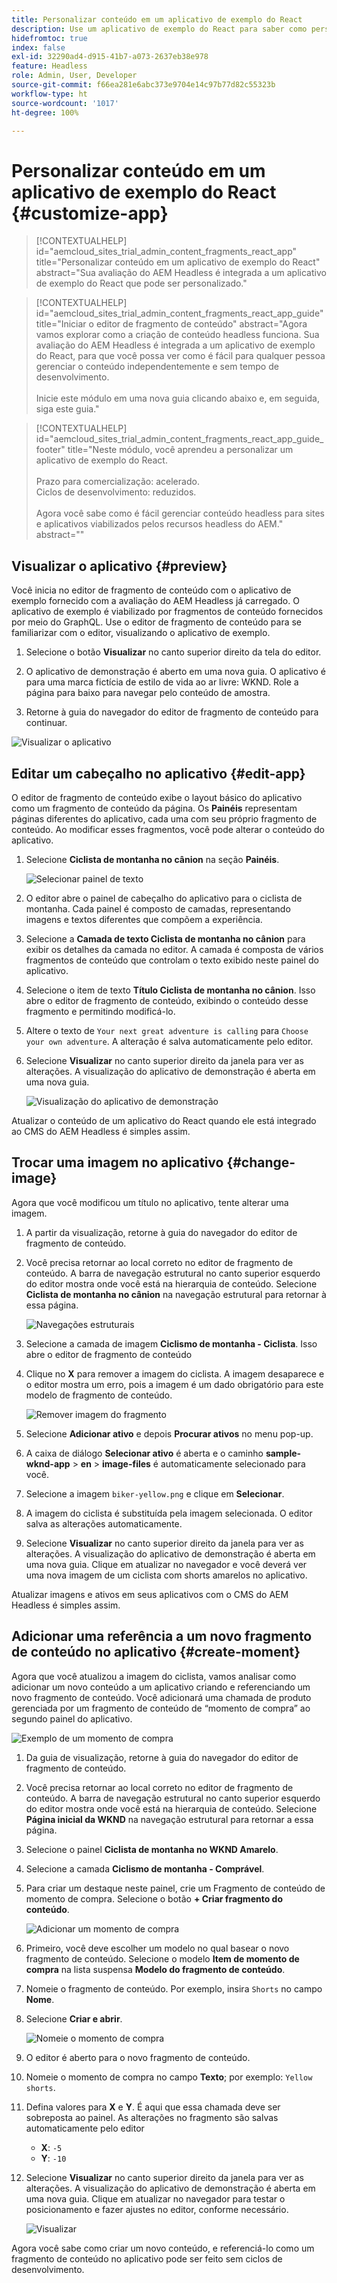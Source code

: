 ```yaml
---
title: Personalizar conteúdo em um aplicativo de exemplo do React
description: Use um aplicativo de exemplo do React para saber como personalizar o conteúdo utilizando o conjunto de recursos headless no AEM as a Cloud Service.
hidefromtoc: true
index: false
exl-id: 32290ad4-d915-41b7-a073-2637eb38e978
feature: Headless
role: Admin, User, Developer
source-git-commit: f66ea281e6abc373e9704e14c97b77d82c55323b
workflow-type: ht
source-wordcount: '1017'
ht-degree: 100%

---
```



# Personalizar conteúdo em um aplicativo de exemplo do React {#customize-app}

>[!CONTEXTUALHELP]
>id="aemcloud_sites_trial_admin_content_fragments_react_app"
>title="Personalizar conteúdo em um aplicativo de exemplo do React"
>abstract="Sua avaliação do AEM Headless é integrada a um aplicativo de exemplo do React que pode ser personalizado."

>[!CONTEXTUALHELP]
>id="aemcloud_sites_trial_admin_content_fragments_react_app_guide"
>title="Iniciar o editor de fragmento de conteúdo"
>abstract="Agora vamos explorar como a criação de conteúdo headless funciona. Sua avaliação do AEM Headless é integrada a um aplicativo de exemplo do React, para que você possa ver como é fácil para qualquer pessoa gerenciar o conteúdo independentemente e sem tempo de desenvolvimento.<br><br>Inicie este módulo em uma nova guia clicando abaixo e, em seguida, siga este guia."

>[!CONTEXTUALHELP]
>id="aemcloud_sites_trial_admin_content_fragments_react_app_guide_footer"
>title="Neste módulo, você aprendeu a personalizar um aplicativo de exemplo do React.<br><br>Prazo para comercialização: acelerado.<br>Ciclos de desenvolvimento: reduzidos.<br><br>Agora você sabe como é fácil gerenciar conteúdo headless para sites e aplicativos viabilizados pelos recursos headless do AEM."
>abstract=""

## Visualizar o aplicativo {#preview}

Você inicia no editor de fragmento de conteúdo com o aplicativo de exemplo fornecido com a avaliação do AEM Headless já carregado. O aplicativo de exemplo é viabilizado por fragmentos de conteúdo fornecidos por meio do GraphQL. Use o editor de fragmento de conteúdo para se familiarizar com o editor, visualizando o aplicativo de exemplo.

1. Selecione o botão **Visualizar** no canto superior direito da tela do editor.

1. O aplicativo de demonstração é aberto em uma nova guia. O aplicativo é para uma marca fictícia de estilo de vida ao ar livre: WKND. Role a página para baixo para navegar pelo conteúdo de amostra.

1. Retorne à guia do navegador do editor de fragmento de conteúdo para continuar.

![Visualizar o aplicativo](assets/do-not-localize/preview-app-1.png)

## Editar um cabeçalho no aplicativo {#edit-app}

O editor de fragmento de conteúdo exibe o layout básico do aplicativo como um fragmento de conteúdo da página. Os **Painéis** representam páginas diferentes do aplicativo, cada uma com seu próprio fragmento de conteúdo. Ao modificar esses fragmentos, você pode alterar o conteúdo do aplicativo.

1. Selecione **Ciclista de montanha no cânion** na seção **Painéis**.

   ![Selecionar painel de texto](assets/do-not-localize/edit-header-1.png)

1. O editor abre o painel de cabeçalho do aplicativo para o ciclista de montanha. Cada painel é composto de camadas, representando imagens e textos diferentes que compõem a experiência.

1. Selecione a **Camada de texto Ciclista de montanha no cânion** para exibir os detalhes da camada no editor. A camada é composta de vários fragmentos de conteúdo que controlam o texto exibido neste painel do aplicativo.

1. Selecione o item de texto **Título Ciclista de montanha no cânion**. Isso abre o editor de fragmento de conteúdo, exibindo o conteúdo desse fragmento e permitindo modificá-lo.

1. Altere o texto de `Your next great adventure is calling` para `Choose your own adventure`. A alteração é salva automaticamente pelo editor.

1. Selecione **Visualizar** no canto superior direito da janela para ver as alterações. A visualização do aplicativo de demonstração é aberta em uma nova guia.

   ![Visualização do aplicativo de demonstração](assets/do-not-localize/edit-header-5-6.png)

Atualizar o conteúdo de um aplicativo do React quando ele está integrado ao CMS do AEM Headless é simples assim.

## Trocar uma imagem no aplicativo {#change-image}

Agora que você modificou um título no aplicativo, tente alterar uma imagem.

1. A partir da visualização, retorne à guia do navegador do editor de fragmento de conteúdo.

1. Você precisa retornar ao local correto no editor de fragmento de conteúdo. A barra de navegação estrutural no canto superior esquerdo do editor mostra onde você está na hierarquia de conteúdo. Selecione **Ciclista de montanha no cânion** na navegação estrutural para retornar à essa página.

   ![Navegações estruturais](assets/do-not-localize/swap-image-2.png)

1. Selecione a camada de imagem **Ciclismo de montanha - Ciclista**. Isso abre o editor de fragmento de conteúdo

1. Clique no **X** para remover a imagem do ciclista. A imagem desaparece e o editor mostra um erro, pois a imagem é um dado obrigatório para este modelo de fragmento de conteúdo.

   ![Remover imagem do fragmento](assets/do-not-localize/swap-image-4.png)

1. Selecione **Adicionar ativo** e depois **Procurar ativos** no menu pop-up.

1. A caixa de diálogo **Selecionar ativo** é aberta e o caminho **sample-wknd-app** > **en** > **image-files** é automaticamente selecionado para você.

1. Selecione a imagem `biker-yellow.png` e clique em **Selecionar**.

1. A imagem do ciclista é substituída pela imagem selecionada. O editor salva as alterações automaticamente.

1. Selecione **Visualizar** no canto superior direito da janela para ver as alterações. A visualização do aplicativo de demonstração é aberta em uma nova guia. Clique em atualizar no navegador e você deverá ver uma nova imagem de um ciclista com shorts amarelos no aplicativo.

Atualizar imagens e ativos em seus aplicativos com o CMS do AEM Headless é simples assim.

## Adicionar uma referência a um novo fragmento de conteúdo no aplicativo {#create-moment}

Agora que você atualizou a imagem do ciclista, vamos analisar como adicionar um novo conteúdo a um aplicativo criando e referenciando um novo fragmento de conteúdo. Você adicionará uma chamada de produto gerenciada por um fragmento de conteúdo de “momento de compra” ao segundo painel do aplicativo.

![Exemplo de um momento de compra](assets/do-not-localize/example-shoppable-moment.png)

1. Da guia de visualização, retorne à guia do navegador do editor de fragmento de conteúdo.

1. Você precisa retornar ao local correto no editor de fragmento de conteúdo. A barra de navegação estrutural no canto superior esquerdo do editor mostra onde você está na hierarquia de conteúdo. Selecione **Página inicial da WKND** na navegação estrutural para retornar a essa página.

1. Selecione o painel **Ciclista de montanha no WKND Amarelo**.

1. Selecione a camada **Ciclismo de montanha - Comprável**.

1. Para criar um destaque neste painel, crie um Fragmento de conteúdo de momento de compra. Selecione o botão **+ Criar fragmento do conteúdo**.

   ![Adicionar um momento de compra](assets/do-not-localize/add-reference-1-5.png)

1. Primeiro, você deve escolher um modelo no qual basear o novo fragmento de conteúdo. Selecione o modelo **Item de momento de compra** na lista suspensa **Modelo do fragmento de conteúdo**.

1. Nomeie o fragmento de conteúdo. Por exemplo, insira `Shorts` no campo **Nome**.

1. Selecione **Criar e abrir**.

   ![Nomeie o momento de compra](assets/do-not-localize/add-reference-6-7-8.png)

1. O editor é aberto para o novo fragmento de conteúdo.

1. Nomeie o momento de compra no campo **Texto**; por exemplo: `Yellow shorts`.

1. Defina valores para **X** e **Y**. É aqui que essa chamada deve ser sobreposta ao painel. As alterações no fragmento são salvas automaticamente pelo editor

   * **X**: `-5`
   * **Y**: `-10`

1. Selecione **Visualizar** no canto superior direito da janela para ver as alterações. A visualização do aplicativo de demonstração é aberta em uma nova guia. Clique em atualizar no navegador para testar o posicionamento e fazer ajustes no editor, conforme necessário.

   ![Visualizar](assets/do-not-localize/add-reference-10-11-12.png)

Agora você sabe como criar um novo conteúdo, e referenciá-lo como um fragmento de conteúdo no aplicativo pode ser feito sem ciclos de desenvolvimento.
